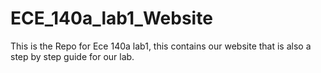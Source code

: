# ECE_140a_lab1_Website
This is the Repo for Ece 140a lab1, this contains our website that is also a step by step guide for our lab. 

